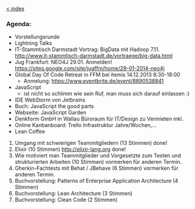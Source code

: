 [< index](/wiki/rheinmain/index)


### Agenda:

- Vorstellungsrunde
- Lightning Talks
 - IT-Stammtisch Darmstadt Vortrag: BigData mit Hadoop 7.11. http://www.it-stammtisch-darmstadt.de/vortraege/big-data.html
 - Jug Frankfurt: NEO4J 29.01. Anmelden! https://sites.google.com/site/jugffm/home/29-01-2014-neo4j
 - Global Day Of Code Retreat in FFM bei itemis 14.12.2013 8:30-18:00
    - Anmelung: https://www.eventbrite.de/event/8890538841 
 - JavaScript
    - ist nicht so schlimm wie sein Ruf, man muss sich darauf einlassen :)
  - IDE WebStorm von Jetbrains
  - Buch: JavaScript the good parts
  - Webseite: JavaScript Garden
 - Denkform GmbH in Wallau Büroraum für IT/Design zu Vermieten inkl. 
 - Online Kanbanboard: Trello
Infrastruktur Jahre/Wochen,...
- Lean Coffee
 1. Umgang mit schwierigen Teammitgliedern (13 Stimmen) done!
 2. Elixir (10 Stimmen) http://elixir-lang.org done!
 3. Wie motiviert man Teammitglieder und Vorgesetzte zum Testen und strukturierten Arbeiten (10 Stimmen) vormerken für anderen Termin.
 4. Gherkin-Fachtests mit Behat / JBehave (6 Stimmen) vormerken für anderen Termin.
 5. Buchvorstellung: Patterns of Enterprise Application Architecture (4 Stimmen)
 6. Buchvorstellung: Lean Architecture (3 Stimmen)
 7. Buchvorstellung: Clean Code (2 Stimmen)
